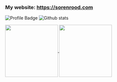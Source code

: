 ### My website: https://sorenrood.com
![Profile Badge](https://img.shields.io/badge/Profile-sorenrood-63d8fa?logo=github&style=for-the-badge&link=https://github.com/sorenrood)
![Github stats](https://img.shields.io/github/followers/sorenrood?color=63d8fa&label=FOLLOWERS&logo=github&style=for-the-badge&count_private=true)


<a href="https://github.com/anuraghazra/github-readme-stats">
  <img align="center" src="https://github-readme-stats.vercel.app/api?username=sorenrood&show_icons=true&theme=react&custom_title=Github%20Stats&include_all_commits=true" height="170"/>
</a>
<a href="https://github.com/anuraghazra/github-readme-stats">
  <img align="center" src="https://github-readme-stats.vercel.app/api/top-langs/?username=sorenrood&exclude_repo=FRC7447-2020&layout=compact&custom_title=Language%20Distribution&bg_color=21232a&title_color=63d8fa&text_color=fefefe" height="170"/>
</a>
